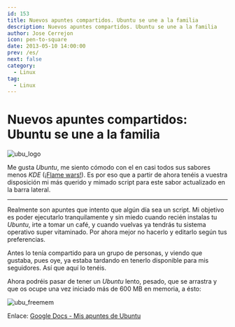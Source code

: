 ```yaml
---
id: 153
title: Nuevos apuntes compartidos. Ubuntu se une a la familia
description: Nuevos apuntes compartidos. Ubuntu se une a la familia
author: Jose Cerrejon
icon: pen-to-square
date: 2013-05-10 14:00:00
prev: /es/
next: false
category:
  - Linux
tag:
  - Linux
---
```


# Nuevos apuntes compartidos: Ubuntu se une a la familia

![ubu_logo](/images/ubu_logo.jpg)

Me gusta *Ubuntu*, me siento cómodo con el en casi todos sus sabores menos *KDE* ([¡Flame wars!](https://es.wikipedia.org/wiki/Flame)). Es por eso que a partir de ahora tenéis a vuestra disposición mi más querido y mimado script para este sabor actualizado en la barra lateral.

- - -
Realmente son apuntes que intento que algún día sea un script. Mi objetivo es poder ejecutarlo tranquilamente y sin miedo cuando recién instalas tu *Ubuntu*, irte a tomar un café, y cuando vuelvas ya tendrás tu sistema operativo super vitaminado. Por ahora mejor no hacerlo y editarlo según tus preferencias.

Antes lo tenía compartido para un grupo de personas, y viendo que gustaba, pues oye, ya estaba tardando en tenerlo disponible para mis seguidores. Así que aquí lo tenéis.

Ahora podréis pasar de tener un *Ubuntu* lento, pesado, que se arrastra y que os ocupe una vez iniciado más de 600 MB en memoria, a ésto:

![ubu_freemem](/images/Ubuntu_freemem.jpg)

Enlace: [Google Docs - Mis apuntes de Ubuntu](http://goo.gl/63X0p)